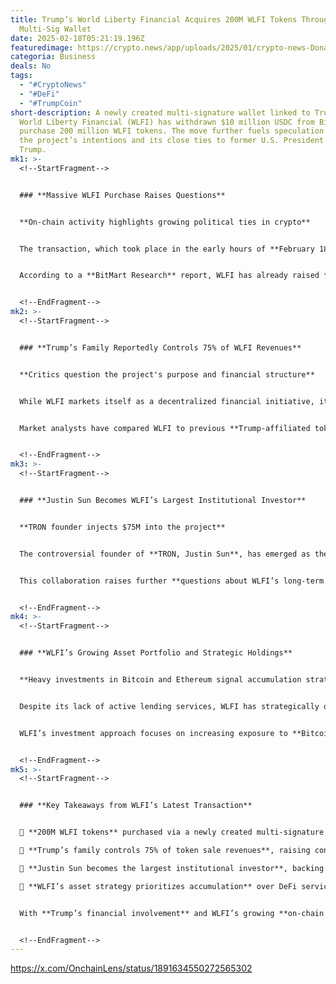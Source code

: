 ```yaml
---
title: Trump’s World Liberty Financial Acquires 200M WLFI Tokens Through
  Multi-Sig Wallet
date: 2025-02-18T05:21:19.196Z
featuredimage: https://crypto.news/app/uploads/2025/01/crypto-news-Donald-Trump-charts-option03-1380x820.webp
categoria: Business
deals: No
tags:
  - "#CryptoNews"
  - "#DeFi"
  - "#TrumpCoin"
short-description: A newly created multi-signature wallet linked to Trump’s
  World Liberty Financial (WLFI) has withdrawn $10 million USDC from Binance to
  purchase 200 million WLFI tokens. The move further fuels speculation regarding
  the project’s intentions and its close ties to former U.S. President Donald
  Trump.
mk1: >-
  <!--StartFragment-->


  ### **Massive WLFI Purchase Raises Questions**


  **On-chain activity highlights growing political ties in crypto**


  The transaction, which took place in the early hours of **February 18**, was first reported by **On-Chain Lens**, a leading blockchain analytics platform. The purchase adds to the **ongoing controversy surrounding WLFI**, a crypto project that presents itself as a **DeFi lending platform** but has yet to introduce any real DeFi services.


  According to a **BitMart Research** report, WLFI has already raised **$455 million** through token sales, with a **first round of $319 million** (at $0.015 per token) and a **second round of $136 million** (at $0.05 per token). Despite these massive funds, the project’s primary activity appears to be **accumulating digital assets** rather than launching lending protocols or other financial services.


  <!--EndFragment-->
mk2: >-
  <!--StartFragment-->


  ### **Trump’s Family Reportedly Controls 75% of WLFI Revenues**


  **Critics question the project's purpose and financial structure**


  While WLFI markets itself as a decentralized financial initiative, its strong **ties to the Trump family** have raised concerns about **potential conflicts of interest and financial motives**. Reports indicate that **75% of WLFI’s token sale revenue is controlled by Trump-affiliated entities**, leading many to speculate that the project is more about **political fundraising** than financial innovation.


  Market analysts have compared WLFI to previous **Trump-affiliated tokens**, which have often **surged in value based on political sentiment** rather than utility. Given its **lack of clear utility** and Trump’s political influence, critics argue that the project may function as an **alternative funding mechanism** for Trump’s future political ambitions.


  <!--EndFragment-->
mk3: >-
  <!--StartFragment-->


  ### **Justin Sun Becomes WLFI’s Largest Institutional Investor**


  **TRON founder injects $75M into the project**


  The controversial founder of **TRON, Justin Sun**, has emerged as the **largest institutional backer of WLFI**, investing a staggering **$75 million** into the project. WLFI, in turn, has allocated **$63.41 million** to Sun-related assets, including **TRX (TRON) and Wrapped Bitcoin (WBTC)**, further entangling the project in high-profile crypto networks.


  This collaboration raises further **questions about WLFI’s long-term intentions**, as its investment strategy leans more toward **building its asset reserves** than providing decentralized financial services.


  <!--EndFragment-->
mk4: >-
  <!--StartFragment-->


  ### **WLFI’s Growing Asset Portfolio and Strategic Holdings**


  **Heavy investments in Bitcoin and Ethereum signal accumulation strategy**


  Despite its lack of active lending services, WLFI has strategically diversified its assets. The latest **BitMart Research report** indicates that the project held **$47.49 million in stablecoins** before the recent token purchase and has moved **$307.4 million into Coinbase Prime** for custody.


  WLFI’s investment approach focuses on increasing exposure to **Bitcoin (BTC), Ethereum (ETH), and Real-World Assets (RWAs)** rather than actively building a DeFi ecosystem. Analysts suggest that this move signals an attempt to **fortify its financial foundation** while positioning itself as a major player in the crypto space.


  <!--EndFragment-->
mk5: >-
  <!--StartFragment-->


  ### **Key Takeaways from WLFI’s Latest Transaction**


  📌 **200M WLFI tokens** purchased via a newly created multi-signature wallet.\

  📌 **Trump’s family controls 75% of token sale revenues**, raising concerns.\

  📌 **Justin Sun becomes the largest institutional investor**, backing WLFI with $75M.\

  📌 **WLFI’s asset strategy prioritizes accumulation** over DeFi service offerings.


  With **Trump’s financial involvement** and WLFI’s growing **on-chain activities**, the project continues to attract both **supporters and skeptics**. Whether WLFI evolves into a true DeFi platform or remains a **politically linked financial vehicle** remains to be seen.


  <!--EndFragment-->
---
```

<https://x.com/OnchainLens/status/1891634550272565302>